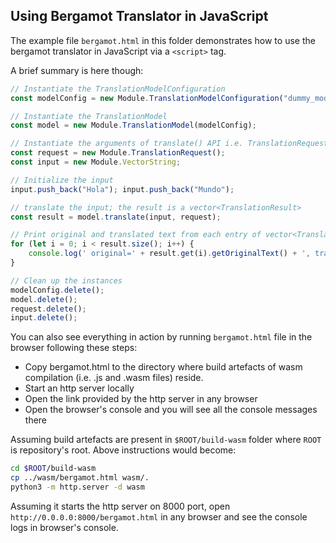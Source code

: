 ## Using Bergamot Translator in JavaScript
The example file `bergamot.html` in this folder demonstrates how to use the bergamot translator in JavaScript via a `<script>` tag.

A brief summary is here though:

```js
// Instantiate the TranslationModelConfiguration
const modelConfig = new Module.TranslationModelConfiguration("dummy_modelFilePath","dummy_sourceVocabPath","dummy_targetVocabPath");

// Instantiate the TranslationModel
const model = new Module.TranslationModel(modelConfig);

// Instantiate the arguments of translate() API i.e. TranslationRequest and input (vector<string>)
const request = new Module.TranslationRequest();
const input = new Module.VectorString;

// Initialize the input
input.push_back("Hola"); input.push_back("Mundo");

// translate the input; the result is a vector<TranslationResult>
const result = model.translate(input, request);

// Print original and translated text from each entry of vector<TranslationResult>
for (let i = 0; i < result.size(); i++) {
    console.log(' original=' + result.get(i).getOriginalText() + ', translation=' + result.get(i).getTranslatedText());
}

// Clean up the instances
modelConfig.delete();
model.delete();
request.delete();
input.delete();
```

You can also see everything in action by running `bergamot.html` file in the browser following these steps:
* Copy bergamot.html to the directory where build artefacts of wasm compilation (i.e. .js and .wasm files) reside.
* Start an http server locally
* Open the link provided by the http server in any browser
* Open the browser's console and you will see all the console messages there

Assuming build artefacts are present in `$ROOT/build-wasm` folder where `ROOT` is repository's root.
Above instructions would become:

```bash
cd $ROOT/build-wasm
cp ../wasm/bergamot.html wasm/.
python3 -m http.server -d wasm
```

Assuming it starts the http server on 8000 port,
open `http://0.0.0.0:8000/bergamot.html` in any browser and see the console logs in browser's console.
